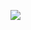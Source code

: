 ![](https://www.nta.go.jp/tmp/ce74143b-8daa-4db6-a3a2-e6e517794f4f/images/5eaf836337495dd1cddbbfe9fe51dcec97d41412db0109fc55b5672656a07370.jpg)